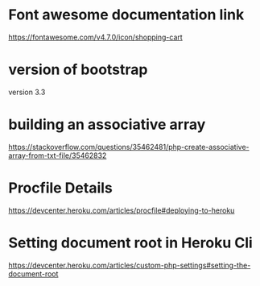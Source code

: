 # Font awesome documentation link
https://fontawesome.com/v4.7.0/icon/shopping-cart

# version of bootstrap
version 3.3

# building an associative array
https://stackoverflow.com/questions/35462481/php-create-associative-array-from-txt-file/35462832

# Procfile Details
https://devcenter.heroku.com/articles/procfile#deploying-to-heroku

# Setting document root in Heroku Cli
https://devcenter.heroku.com/articles/custom-php-settings#setting-the-document-root
